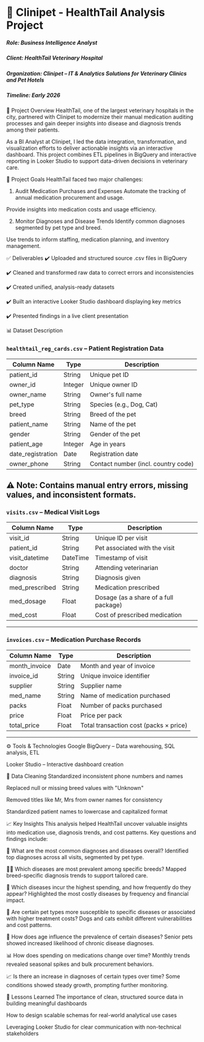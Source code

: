 # 🐾 Clinipet - HealthTail Analysis Project
##### Role: Business Intelligence Analyst
##### Client: HealthTail Veterinary Hospital
##### Organization: Clinipet – IT & Analytics Solutions for Veterinary Clinics and Pet Hotels
##### Timeline: Early 2026

📘 Project Overview
HealthTail, one of the largest veterinary hospitals in the city, partnered with Clinipet to modernize their manual medication auditing processes and gain deeper insights into disease and diagnosis trends among their patients.

As a BI Analyst at Clinipet, I led the data integration, transformation, and visualization efforts to deliver actionable insights via an interactive dashboard. This project combines ETL pipelines in BigQuery and interactive reporting in Looker Studio to support data-driven decisions in veterinary care.

🎯 Project Goals
HealthTail faced two major challenges:

1. Audit Medication Purchases and Expenses
Automate the tracking of annual medication procurement and usage.

Provide insights into medication costs and usage efficiency.

2. Monitor Diagnoses and Disease Trends
Identify common diagnoses segmented by pet type and breed.

Use trends to inform staffing, medication planning, and inventory management.

✅ Deliverables
✔️ Uploaded and structured source .csv files in BigQuery

✔️ Cleaned and transformed raw data to correct errors and inconsistencies

✔️ Created unified, analysis-ready datasets

✔️ Built an interactive Looker Studio dashboard displaying key metrics

✔️ Presented findings in a live client presentation

📊 Dataset Description
### `healthtail_reg_cards.csv` – Patient Registration Data

| Column Name       | Type    | Description                                         |
|-------------------|---------|-----------------------------------------------------|
| patient_id        | String  | Unique pet ID                                       |
| owner_id          | Integer | Unique owner ID                                     |
| owner_name        | String  | Owner's full name                                   |
| pet_type          | String  | Species (e.g., Dog, Cat)                            |
| breed             | String  | Breed of the pet                                    |
| patient_name      | String  | Name of the pet                                     |
| gender            | String  | Gender of the pet                                   |
| patient_age       | Integer | Age in years                                        |
| date_registration | Date    | Registration date                                   |
| owner_phone       | String  | Contact number (incl. country code)                 |

⚠️ Note: Contains manual entry errors, missing values, and inconsistent formats.
---


### `visits.csv` – Medical Visit Logs

| Column Name    | Type     | Description                                       |
|----------------|----------|-------------------------------------------------|
| visit_id       | String   | Unique ID per visit                              |
| patient_id     | String   | Pet associated with the visit                    |
| visit_datetime | DateTime | Timestamp of visit                               |
| doctor         | String   | Attending veterinarian                           |
| diagnosis      | String   | Diagnosis given                                 |
| med_prescribed | String   | Medication prescribed                            |
| med_dosage     | Float    | Dosage (as a share of a full package)           |
| med_cost       | Float    | Cost of prescribed medication                    |

---

### `invoices.csv` – Medication Purchase Records

| Column Name   | Type    | Description                                     |
|---------------|---------|------------------------------------------------|
| month_invoice | Date    | Month and year of invoice                       |
| invoice_id    | String  | Unique invoice identifier                       |
| supplier      | String  | Supplier name                                  |
| med_name      | String  | Name of medication purchased                    |
| packs         | Float   | Number of packs purchased                       |
| price         | Float   | Price per pack                                 |
| total_price   | Float   | Total transaction cost (packs × price)         |

---
⚙️ Tools & Technologies
Google BigQuery – Data warehousing, SQL analysis, ETL

Looker Studio – Interactive dashboard creation

🧹 Data Cleaning
Standardized inconsistent phone numbers and names

Replaced null or missing breed values with "Unknown"

Removed titles like Mr, Mrs from owner names for consistency

Standardized patient names to lowercase and capitalized format

📈 Key Insights
This analysis helped HealthTail uncover valuable insights into medication use, diagnosis trends, and cost patterns. Key questions and findings include:

🐾 What are the most common diagnoses and diseases overall?
Identified top diagnoses across all visits, segmented by pet type.

🐕‍🦺 Which diseases are most prevalent among specific breeds?
Mapped breed-specific diagnosis trends to support tailored care.

💸 Which diseases incur the highest spending, and how frequently do they appear?
Highlighted the most costly diseases by frequency and financial impact.

🧬 Are certain pet types more susceptible to specific diseases or associated with higher treatment costs?
Dogs and cats exhibit different vulnerabilities and cost patterns.

📅 How does age influence the prevalence of certain diseases?
Senior pets showed increased likelihood of chronic disease diagnoses.

📊 How does spending on medications change over time?
Monthly trends revealed seasonal spikes and bulk procurement behaviors.

📈 Is there an increase in diagnoses of certain types over time?
Some conditions showed steady growth, prompting further monitoring.

🧠 Lessons Learned
The importance of clean, structured source data in building meaningful dashboards

How to design scalable schemas for real-world analytical use cases

Leveraging Looker Studio for clear communication with non-technical stakeholders
